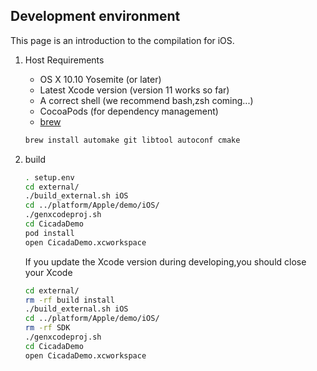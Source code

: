 ## Development environment
This page is an introduction to the compilation for iOS.
1. Host Requirements
    - OS X 10.10 Yosemite (or later)
    - Latest Xcode version (version 11 works so far)
    - A correct shell (we recommend bash,zsh coming...)
    - CocoaPods (for dependency management)
    - [brew](https://brew.sh/)

    ```bash
    brew install automake git libtool autoconf cmake
    ```
2. build

    ```bash
    . setup.env
    cd external/
    ./build_external.sh iOS
    cd ../platform/Apple/demo/iOS/
    ./genxcodeproj.sh
    cd CicadaDemo
    pod install
    open CicadaDemo.xcworkspace
    ```  

   If you update the Xcode version during developing,you should close your Xcode
   ```bash
   cd external/
   rm -rf build install
   ./build_external.sh iOS
   cd ../platform/Apple/demo/iOS/
   rm -rf SDK
   ./genxcodeproj.sh
   cd CicadaDemo
   open CicadaDemo.xcworkspace
   ```
